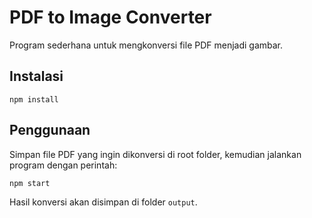# PDF to Image Converter

Program sederhana untuk mengkonversi file PDF menjadi gambar.

## Instalasi

`npm install`

## Penggunaan

Simpan file PDF yang ingin dikonversi di root folder, kemudian jalankan program dengan perintah:

`npm start`

Hasil konversi akan disimpan di folder `output`.